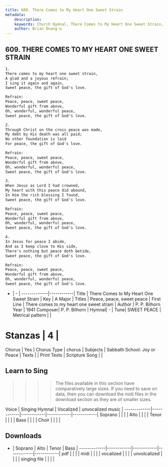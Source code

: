 ```yaml
---
title: 609. There Comes to My Heart One Sweet Strain
metadata:
    description: 
    keywords: Church Hymnal, There Comes to My Heart One Sweet Strain, There comes to my heart one sweet strain, Peace, peace, sweet peace
    author: Brian Onang'o
---
```



## 609. THERE COMES TO MY HEART ONE SWEET STRAIN

```txt
1.
There comes to my heart one sweet strain, 
A glad and a joyous refrain; 
I sing it again and again, 
Sweet peace, the gift of God's love. 

Refrain:
Peace, peace, sweet peace, 
Wonderful gift from above, 
Oh, wonderful, wonderful peace, 
Sweet peace, the gift of God's love. 

2.
Through Christ on the cross peace was made, 
My debt by His death was all paid; 
No other foundation is laid 
For peace, the gift of God's love. 

Refrain:
Peace, peace, sweet peace, 
Wonderful gift from above, 
Oh, wonderful, wonderful peace, 
Sweet peace, the gift of God's love. 

3.
When Jesus as Lord I had crowned, 
My heart with this peace did abound, 
In Him the rich blessing I found, 
Sweet peace, the gift of God's love. 

Refrain:
Peace, peace, sweet peace, 
Wonderful gift from above, 
Oh, wonderful, wonderful peace, 
Sweet peace, the gift of God's love. 

4.
In Jesus for peace I abide, 
And as I keep close to His side, 
There's nothing but peace doth betide, 
Sweet peace, the gift of God's love.

Refrain:
Peace, peace, sweet peace, 
Wonderful gift from above, 
Oh, wonderful, wonderful peace, 
Sweet peace, the gift of God's love. 

```

- |   -  |
-------------|------------|
Title | There Comes to My Heart One Sweet Strain |
Key | A Major |
Titles | Peace, peace, sweet peace |
First Line | There comes to my heart one sweet strain |
Author | P. P. Bilhorn
Year | 1941
Composer| P. P. Bilhorn |
Hymnal|  - |
Tune| SWEET PEACE |
Metrical pattern | |
# Stanzas | 4 |
Chorus | Yes |
Chorus Type | chorus |
Subjects | Sabbath School: Joy or Peace |
Texts |  |
Print Texts | 
Scripture Song |  |
  
## Learn to Sing

>>>> The files available in this section have comparatively large sizes. If you need to save on data, then you can download the midi files in the download section as they are of smaller sizes.

Voice |  Singing Hymnal | Vocalized | unvocalized music |
-------------|------------|------------|------------|------------|
Soprano | | | |
Alto | | | |
Tenor | | | |
Bass | | | |
Choir | | | |

## Downloads

- |  Soprano | Alto | Tenor | Bass |
-------------|------------|------------|------------|------------|
pdf | | | |
midi | | | |
vocalized | | | |
unvolcalized | | | |
singing file | | | |
  